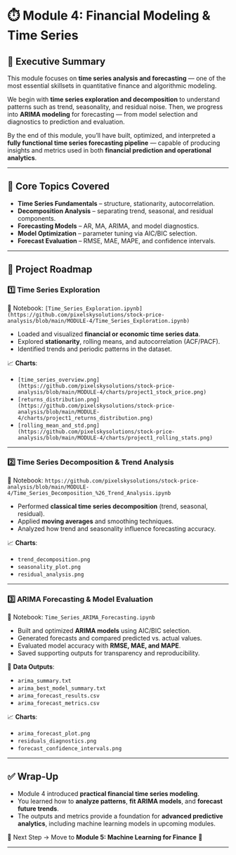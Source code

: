 # ⏱️ Module 4: Financial Modeling & Time Series  

## 📌 Executive Summary  
This module focuses on **time series analysis and forecasting** — one of the most essential skillsets in quantitative finance and algorithmic modeling.  

We begin with **time series exploration and decomposition** to understand patterns such as trend, seasonality, and residual noise. Then, we progress into **ARIMA modeling** for forecasting — from model selection and diagnostics to prediction and evaluation.  

By the end of this module, you’ll have built, optimized, and interpreted a **fully functional time series forecasting pipeline** — capable of producing insights and metrics used in both **financial prediction and operational analytics**.  

---

## 🔹 Core Topics Covered  
- **Time Series Fundamentals** – structure, stationarity, autocorrelation.  
- **Decomposition Analysis** – separating trend, seasonal, and residual components.  
- **Forecasting Models** – AR, MA, ARIMA, and model diagnostics.  
- **Model Optimization** – parameter tuning via AIC/BIC selection.  
- **Forecast Evaluation** – RMSE, MAE, MAPE, and confidence intervals.  

---

## 📂 Project Roadmap  

### 1️⃣ Time Series Exploration  
📓 Notebook: `[Time_Series_Exploration.ipynb](https://github.com/pixelskysolutions/stock-price-analysis/blob/main/MODULE-4/Time_Series_Exploration.ipynb)`  

- Loaded and visualized **financial or economic time series data**.  
- Explored **stationarity**, rolling means, and autocorrelation (ACF/PACF).  
- Identified trends and periodic patterns in the dataset.  

📈 **Charts**:  
- `[time_series_overview.png](https://github.com/pixelskysolutions/stock-price-analysis/blob/main/MODULE-4/charts/project1_stock_price.png)`  
- `[returns_distribution.png](https://github.com/pixelskysolutions/stock-price-analysis/blob/main/MODULE-4/charts/project1_returns_distribution.png)`  
- `[rolling_mean_and_std.png](https://github.com/pixelskysolutions/stock-price-analysis/blob/main/MODULE-4/charts/project1_rolling_stats.png)`  

---

### 2️⃣ Time Series Decomposition & Trend Analysis  
📓 Notebook: `https://github.com/pixelskysolutions/stock-price-analysis/blob/main/MODULE-4/Time_Series_Decomposition_%26_Trend_Analysis.ipynb`  

- Performed **classical time series decomposition** (trend, seasonal, residual).  
- Applied **moving averages** and smoothing techniques.  
- Analyzed how trend and seasonality influence forecasting accuracy.  

📈 **Charts**:  
- `trend_decomposition.png`  
- `seasonality_plot.png`  
- `residual_analysis.png`  

---

### 3️⃣ ARIMA Forecasting & Model Evaluation  
📓 Notebook: `Time_Series_ARIMA_Forecasting.ipynb`  

- Built and optimized **ARIMA models** using AIC/BIC selection.  
- Generated forecasts and compared predicted vs. actual values.  
- Evaluated model accuracy with **RMSE, MAE, and MAPE**.  
- Saved supporting outputs for transparency and reproducibility.  

📁 **Data Outputs**:  
- `arima_summary.txt`  
- `arima_best_model_summary.txt`  
- `arima_forecast_results.csv`  
- `arima_forecast_metrics.csv`  

📈 **Charts**:  
- `arima_forecast_plot.png`  
- `residuals_diagnostics.png`  
- `forecast_confidence_intervals.png`  

---

## ✅ Wrap-Up  
- Module 4 introduced **practical financial time series modeling**.  
- You learned how to **analyze patterns**, **fit ARIMA models**, and **forecast future trends**.  
- The outputs and metrics provide a foundation for **advanced predictive analytics**, including machine learning models in upcoming modules.  

📌 Next Step → Move to **Module 5: Machine Learning for Finance** 🤖  

---


